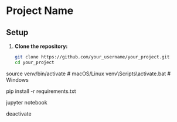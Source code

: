 # Project Name

## Setup

1. **Clone the repository:**
   ```bash
   git clone https://github.com/your_username/your_project.git
   cd your_project


source venv/bin/activate   # macOS/Linux
venv\Scripts\activate.bat  # Windows

pip install -r requirements.txt

jupyter notebook

deactivate

